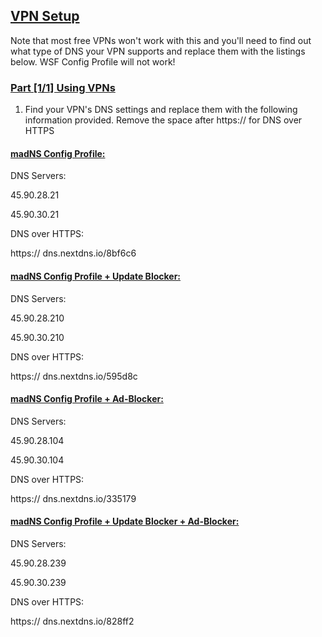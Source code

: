 ## [VPN Setup](accent://)

Note that most free VPNs won't work with this and you'll need to find out what type of DNS your VPN supports and replace them with the listings below. WSF Config Profile will not work!

### [Part [1/1] Using VPNs](accent://)

1. Find your VPN's DNS settings and replace them with the following information provided. 
Remove the space after https:// for DNS over HTTPS

#### [madNS Config Profile:](accent://)

DNS Servers:

45.90.28.21

45.90.30.21

DNS over HTTPS:

https:// dns.nextdns.io/8bf6c6

#### [madNS Config Profile + Update Blocker:](accent://)

DNS Servers:

45.90.28.210

45.90.30.210

DNS over HTTPS:

https:// dns.nextdns.io/595d8c

#### [madNS Config Profile + Ad-Blocker:](accent://)

DNS Servers:

45.90.28.104

45.90.30.104

DNS over HTTPS:

https:// dns.nextdns.io/335179

#### [madNS Config Profile + Update Blocker + Ad-Blocker:](accent://)

DNS Servers:

45.90.28.239

45.90.30.239

DNS over HTTPS:

https:// dns.nextdns.io/828ff2

